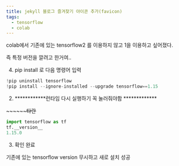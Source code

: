 ```yaml
---
title: jekyll 블로그 즐겨찾기 아이콘 추가(favicon)
tags:
  - tensorflow
  - colab
---
```


colab에서 기존에 있는 tensorflow2 를 이용하지 않고 1을 이용하고 싶어졌다. 

즉 특정 버전을 깔려고 한거여..

<!--more-->

4.  pip install 로 다음 명령어 입력

```python
!pip uninstall tensorflow
!pip install --ignore-installed --upgrade tensorflow==1.15
```



2. ************런타임 다시 실행하기 꼭 눌러줘야함 *************

​     ~~~~~~~~~~~~~~~~~~~~~~~~~~~~~~~~~~~~타란~~~~~~~~~~~~~~~~~~~~~~~~~~~~~~

```python
import tensorflow as tf
tf.__version__
1.15.0

```

3. 확인 완료



기존에 있는 tensorflow version 무시하고 새로 설치 성공

